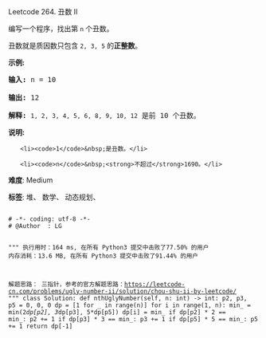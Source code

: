 Leetcode 264. 丑数 II
<p>编写一个程序，找出第 <code>n</code> 个丑数。</p>


<p>丑数就是质因数只包含&nbsp;<code>2, 3, 5</code> 的<strong>正整数</strong>。</p>



<p><strong>示例:</strong></p>



<pre><strong>输入:</strong> n = 10

<strong>输出:</strong> 12

<strong>解释: </strong><code>1, 2, 3, 4, 5, 6, 8, 9, 10, 12</code> 是前 10 个丑数。</pre>



<p><strong>说明:&nbsp;</strong>&nbsp;</p>



<ol>

	<li><code>1</code>&nbsp;是丑数。</li>

	<li><code>n</code>&nbsp;<strong>不超过</strong>1690。</li>

</ol>





 **难度**: Medium



 **标签**: 堆、 数学、 动态规划、 





<div class="hcb_wrap">
<pre class="prism undefined-numbers lang-python" data-lang="Python"><code>
# -*- coding: utf-8 -*-
# @Author  : LG

"""
执行用时：164 ms, 在所有 Python3 提交中击败了77.50% 的用户
内存消耗：13.6 MB, 在所有 Python3 提交中击败了91.44% 的用户

解题思路：
    三指针，参考的官方解题思路：https://leetcode-cn.com/problems/ugly-number-ii/solution/chou-shu-ii-by-leetcode/
"""
class Solution:
    def nthUglyNumber(self, n: int) -> int:
        p2, p3, p5 = 0, 0, 0
        dp = [1 for _ in range(n)]
        for i in range(1, n):
            min_ = min(2*dp[p2], 3*dp[p3], 5*dp[p5])
            dp[i] = min_
            if dp[p2] * 2 == min_:
                p2 += 1
            if dp[p3] * 3 == min_:
                p3 += 1
            if dp[p5] * 5 == min_:
                p5 += 1
        return dp[-1]
</code></pre></div>
